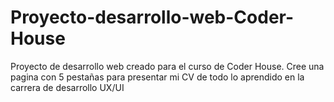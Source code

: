 # Proyecto-desarrollo-web-Coder-House
Proyecto de desarrollo web creado para el curso de Coder House.
Cree una pagina con 5 pestañas para presentar mi CV de todo lo aprendido en la carrera de desarrollo UX/UI
